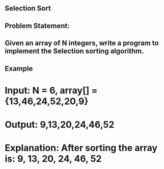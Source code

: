 ## Selection Sort
## Problem Statement: 
## Given an array of N integers, write a program to implement the Selection sorting algorithm.

## Example

# Input: N = 6, array[] = {13,46,24,52,20,9}
# Output: 9,13,20,24,46,52
# Explanation: After sorting the array is: 9, 13, 20, 24, 46, 52


